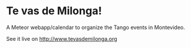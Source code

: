 # Te vas de Milonga!

A Meteor webapp/calendar to organize the Tango events in Montevideo.

See it live on http://www.tevasdemilonga.org
